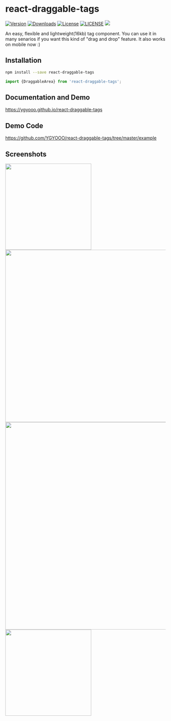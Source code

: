 # react-draggable-tags
[![Version](https://img.shields.io/badge/npm-v0.3.5-red.svg)](https://www.npmjs.com/package/react-draggable-tags)
[![Downloads](https://img.shields.io/badge/downloads-800%2Fmonth-9cf.svg)](https://www.npmjs.com/package/react-draggable-tags)
[![License](https://img.shields.io/badge/license-MIT-green.svg)](LICENSE)
[![LICENSE](https://img.shields.io/badge/license-Anti%20996-blue.svg)](https://github.com/996icu/996.ICU/blob/master/LICENSE)
[![](https://img.shields.io/badge/Weibo-%40YGY%E7%9A%84%E5%B0%8F%E5%8F%B7-red.svg)](https://weibo.com/u/5352731024)

An easy, flexible and lightweight(16kb) tag component. You can use it in many senarios if you want this kind of "drag and drop" feature.
It also works on mobile now :)

## Installation
```sh
npm install --save react-draggable-tags
```

```js
import {DraggableArea} from 'react-draggable-tags';
```

## Documentation and Demo
https://ygyooo.github.io/react-draggable-tags

## Demo Code
https://github.com/YGYOOO/react-draggable-tags/tree/master/example

## Screenshots
<img src="https://github.com/YGYOOO/react-draggable-tags/raw/master/imgs/AddAddDelete.gif" width="270">
<img src="https://github.com/YGYOOO/react-draggable-tags/raw/master/imgs/CrossAreaDrag.gif" width="540">
<img src="https://github.com/YGYOOO/react-draggable-tags/raw/master/imgs/TagsInTags.gif" width="650">
<img src="https://github.com/YGYOOO/react-draggable-tags/raw/master/imgs/DraggableList.gif" width="270">
